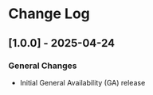# Change Log

## [1.0.0] - 2025-04-24

### General Changes

- Initial General Availability (GA) release
